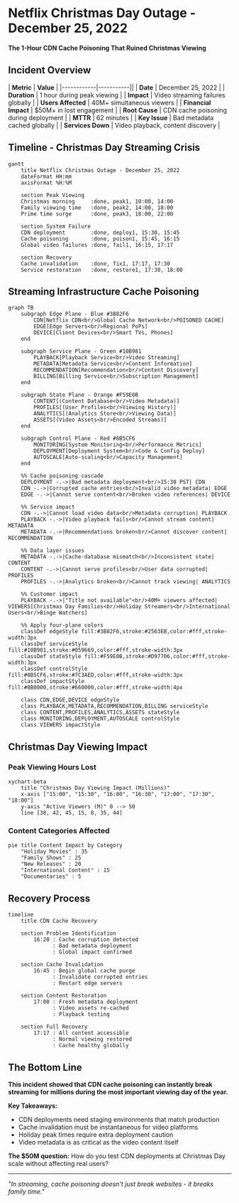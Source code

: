 # Netflix Christmas Day Outage - December 25, 2022

**The 1-Hour CDN Cache Poisoning That Ruined Christmas Viewing**

## Incident Overview

| **Metric** | **Value** |
|------------|-----------||
| **Date** | December 25, 2022 |
| **Duration** | 1 hour during peak viewing |
| **Impact** | Video streaming failures globally |
| **Users Affected** | 40M+ simultaneous viewers |
| **Financial Impact** | $50M+ in lost engagement |
| **Root Cause** | CDN cache poisoning during deployment |
| **MTTR** | 62 minutes |
| **Key Issue** | Bad metadata cached globally |
| **Services Down** | Video playback, content discovery |

## Timeline - Christmas Day Streaming Crisis

```mermaid
gantt
    title Netflix Christmas Outage - December 25, 2022
    dateFormat HH:mm
    axisFormat %H:%M

    section Peak Viewing
    Christmas morning     :done, peak1, 10:00, 14:00
    Family viewing time   :done, peak2, 14:00, 18:00
    Prime time surge      :done, peak3, 18:00, 22:00

    section System Failure
    CDN deployment        :done, deploy1, 15:30, 15:45
    Cache poisoning       :done, poison1, 15:45, 16:15
    Global video failures :done, fail1, 16:15, 17:17

    section Recovery
    Cache invalidation    :done, fix1, 17:17, 17:30
    Service restoration   :done, restore1, 17:30, 18:00
```

## Streaming Infrastructure Cache Poisoning

```mermaid
graph TB
    subgraph Edge Plane - Blue #3B82F6
        CDN[Netflix CDN<br/>Global Cache Network<br/>POISONED CACHE]
        EDGE[Edge Servers<br/>Regional PoPs]
        DEVICE[Client Devices<br/>Smart TVs, Phones]
    end

    subgraph Service Plane - Green #10B981
        PLAYBACK[Playback Service<br/>Video Streaming]
        METADATA[Metadata Service<br/>Content Information]
        RECOMMENDATION[Recommendation<br/>Content Discovery]
        BILLING[Billing Service<br/>Subscription Management]
    end

    subgraph State Plane - Orange #F59E0B
        CONTENT[(Content Database<br/>Video Metadata)]
        PROFILES[(User Profiles<br/>Viewing History)]
        ANALYTICS[(Analytics Store<br/>Viewing Data)]
        ASSETS[(Video Assets<br/>Encoded Streams)]
    end

    subgraph Control Plane - Red #8B5CF6
        MONITORING[System Monitoring<br/>Performance Metrics]
        DEPLOYMENT[Deployment System<br/>Code & Config Deploy]
        AUTOSCALE[Auto-scaling<br/>Capacity Management]
    end

    %% Cache poisoning cascade
    DEPLOYMENT -.->|Bad metadata deployment<br/>15:30 PST| CDN
    CDN -.->|Corrupted cache entries<br/>Invalid video metadata| EDGE
    EDGE -.->|Cannot serve content<br/>Broken video references| DEVICE

    %% Service impact
    CDN -.->|Cannot load video data<br/>Metadata corruption| PLAYBACK
    PLAYBACK -.->|Video playback fails<br/>Cannot stream content| METADATA
    METADATA -.->|Recommendations broken<br/>Cannot discover content| RECOMMENDATION

    %% Data layer issues
    METADATA -.->|Cache-database mismatch<br/>Inconsistent state| CONTENT
    CONTENT -.->|Cannot serve profiles<br/>User data corrupted| PROFILES
    PROFILES -.->|Analytics broken<br/>Cannot track viewing| ANALYTICS

    %% Customer impact
    PLAYBACK -.->|"Title not available"<br/>40M+ viewers affected| VIEWERS[Christmas Day Families<br/>Holiday Streamers<br/>International Users<br/>Binge Watchers]

    %% Apply four-plane colors
    classDef edgeStyle fill:#3B82F6,stroke:#2563EB,color:#fff,stroke-width:3px
    classDef serviceStyle fill:#10B981,stroke:#059669,color:#fff,stroke-width:3px
    classDef stateStyle fill:#F59E0B,stroke:#D97706,color:#fff,stroke-width:3px
    classDef controlStyle fill:#8B5CF6,stroke:#7C3AED,color:#fff,stroke-width:3px
    classDef impactStyle fill:#8B0000,stroke:#660000,color:#fff,stroke-width:4px

    class CDN,EDGE,DEVICE edgeStyle
    class PLAYBACK,METADATA,RECOMMENDATION,BILLING serviceStyle
    class CONTENT,PROFILES,ANALYTICS,ASSETS stateStyle
    class MONITORING,DEPLOYMENT,AUTOSCALE controlStyle
    class VIEWERS impactStyle
```

## Christmas Day Viewing Impact

### Peak Viewing Hours Lost

```mermaid
xychart-beta
    title "Christmas Day Viewing Impact (Millions)"
    x-axis ["15:00", "15:30", "16:00", "16:30", "17:00", "17:30", "18:00"]
    y-axis "Active Viewers (M)" 0 --> 50
    line [38, 42, 45, 15, 8, 35, 44]
```

### Content Categories Affected

```mermaid
pie title Content Impact by Category
    "Holiday Movies" : 35
    "Family Shows" : 25
    "New Releases" : 20
    "International Content" : 15
    "Documentaries" : 5
```

## Recovery Process

```mermaid
timeline
    title CDN Cache Recovery

    section Problem Identification
        16:20 : Cache corruption detected
              : Bad metadata deployment
              : Global impact confirmed

    section Cache Invalidation
        16:45 : Begin global cache purge
              : Invalidate corrupted entries
              : Restart edge servers

    section Content Restoration
        17:00 : Fresh metadata deployment
              : Video assets re-cached
              : Playback testing

    section Full Recovery
        17:17 : All content accessible
              : Normal viewing restored
              : Cache healthy globally
```

## The Bottom Line

**This incident showed that CDN cache poisoning can instantly break streaming for millions during the most important viewing day of the year.**

**Key Takeaways:**
- CDN deployments need staging environments that match production
- Cache invalidation must be instantaneous for video platforms
- Holiday peak times require extra deployment caution
- Video metadata is as critical as the video content itself

**The $50M question:** How do you test CDN deployments at Christmas Day scale without affecting real users?

---

*"In streaming, cache poisoning doesn't just break websites - it breaks family time."*